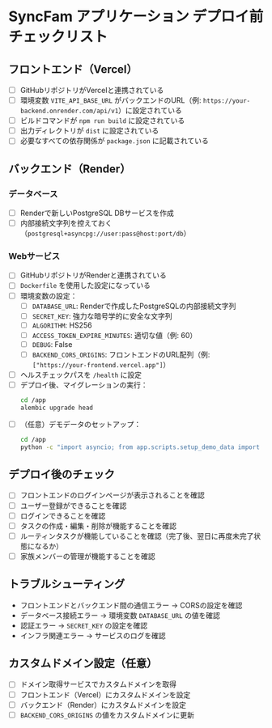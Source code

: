 # SyncFam アプリケーション デプロイ前チェックリスト

## フロントエンド（Vercel）

- [ ] GitHubリポジトリがVercelと連携されている
- [ ] 環境変数 `VITE_API_BASE_URL` がバックエンドのURL（例: `https://your-backend.onrender.com/api/v1`）に設定されている
- [ ] ビルドコマンドが `npm run build` に設定されている
- [ ] 出力ディレクトリが `dist` に設定されている
- [ ] 必要なすべての依存関係が `package.json` に記載されている

## バックエンド（Render）

### データベース

- [ ] Renderで新しいPostgreSQL DBサービスを作成
- [ ] 内部接続文字列を控えておく（`postgresql+asyncpg://user:pass@host:port/db`）

### Webサービス

- [ ] GitHubリポジトリがRenderと連携されている
- [ ] `Dockerfile` を使用した設定になっている
- [ ] 環境変数の設定：
  - [ ] `DATABASE_URL`: Renderで作成したPostgreSQLの内部接続文字列
  - [ ] `SECRET_KEY`: 強力な暗号学的に安全な文字列
  - [ ] `ALGORITHM`: HS256
  - [ ] `ACCESS_TOKEN_EXPIRE_MINUTES`: 適切な値（例: 60）
  - [ ] `DEBUG`: False
  - [ ] `BACKEND_CORS_ORIGINS`: フロントエンドのURL配列（例: `["https://your-frontend.vercel.app"]`）
- [ ] ヘルスチェックパスを `/health` に設定
- [ ] デプロイ後、マイグレーションの実行：
  ```bash
  cd /app
  alembic upgrade head
  ```
- [ ] （任意）デモデータのセットアップ：
  ```bash
  cd /app
  python -c "import asyncio; from app.scripts.setup_demo_data import setup_demo_data; asyncio.run(setup_demo_data())"
  ```

## デプロイ後のチェック

- [ ] フロントエンドのログインページが表示されることを確認
- [ ] ユーザー登録ができることを確認
- [ ] ログインできることを確認
- [ ] タスクの作成・編集・削除が機能することを確認
- [ ] ルーティンタスクが機能していることを確認（完了後、翌日に再度未完了状態になるか）
- [ ] 家族メンバーの管理が機能することを確認

## トラブルシューティング

- フロントエンドとバックエンド間の通信エラー → CORSの設定を確認
- データベース接続エラー → 環境変数 `DATABASE_URL` の値を確認
- 認証エラー → `SECRET_KEY` の設定を確認
- インフラ関連エラー → サービスのログを確認

## カスタムドメイン設定（任意）

- [ ] ドメイン取得サービスでカスタムドメインを取得
- [ ] フロントエンド（Vercel）にカスタムドメインを設定
- [ ] バックエンド（Render）にカスタムドメインを設定
- [ ] `BACKEND_CORS_ORIGINS` の値をカスタムドメインに更新

